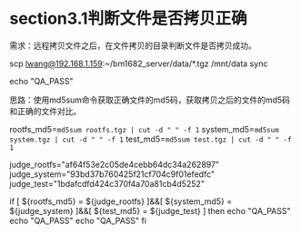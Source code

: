 # section3.1判断文件是否拷贝正确

需求：远程拷贝文件之后，在文件拷贝的目录判断文件是否拷贝成功。

scp lwang@192.168.1.159:~/bm1682_server/data/*.tgz /mnt/data
sync

echo "QA_PASS"


思路：使用md5sum命令获取正确文件的md5码，获取拷贝之后的文件的md5码和正确的文件对比。


rootfs_md5=`md5sum rootfs.tgz | cut -d " " -f 1`
system_md5=`md5sum system.tgz | cut -d " " -f 1`
test_md5=`md5sum test.tgz | cut -d " " -f 1`

judge_rootfs="af64f53e2c05de4cebb64dc34a262897" 
judge_system="93bd37b760425f21cf704c9f01efedfc"
judge_test="1bdafcdfd424c370f4a70a81cb4d5252"

if [ ${rootfs_md5} = ${judge_rootfs} ]&&[ ${system_md5} = ${judge_system} ]&&[ ${test_md5} = ${judge_test} ]
    then
	echo "QA_PASS"
	echo "QA_PASS"
	echo "QA_PASS"
fi





